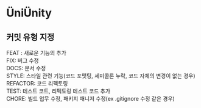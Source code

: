# ÜniÜnity
## 커밋 유형 지정

FEAT : 새로운 기능의 추가 <br>
FIX: 버그 수정 <br>
DOCS: 문서 수정 <br>
STYLE: 스타일 관련 기능(코드 포맷팅, 세미콜론 누락, 코드 자체의 변경이 없는 경우)<br>
REFACTOR: 코드 리펙토링 <br>
TEST: 테스트 코트, 리펙토링 테스트 코드 추가 <br>
CHORE: 빌드 업무 수정, 패키지 매니저 수정(ex .gitignore 수정 같은 경우) <br>
